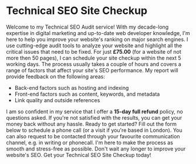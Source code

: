 # Technical SEO Site Checkup

Welcome to my Technical SEO Audit service! With my decade-long expertise in digital marketing and up-to-date web developer knowledge, I'm here to help you improve your website's ranking on major search engines. I use cutting-edge audit tools to analyze your website and highlight all the critical issues that need to be fixed.
For just **£75.00** (for a website of not more then 50 pages), I can schedule your site checkup within the next 5 working days. The process usually takes a couple of hours and covers a range of factors that affect your site's SEO performance. My report will provide feedback on the following areas:

- Back-end factors such as hosting and indexing
- Front-end factors such as content, keywords, and metadata
- Link quality and outside references

I am so confident in my service that I offer a **15-day full refund** policy, no questions asked. If you're not satisfied with the results, you can get your money back without any hassle.
Ready to get started? Fill out the form below to schedule a phone call (or a visit if you're based in London). You can also request to be contacted through your favourite communication channel, e.g. in writing or phonecall. I'm here to make the process as smooth and stress-free as possible.
Don't wait any longer to improve your website's SEO. Get your Technical SEO Site Checkup today!
